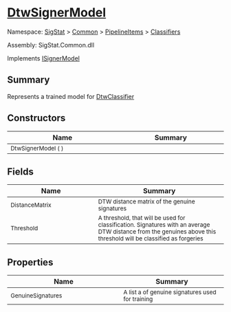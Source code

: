 # [DtwSignerModel](./DtwSignerModel.md)

Namespace: [SigStat]() > [Common](./../../README.md) > [PipelineItems]() > [Classifiers](./README.md)

Assembly: SigStat.Common.dll

Implements [ISignerModel](./../../Pipeline/ISignerModel.md)

## Summary
Represents a trained model for [DtwClassifier](https://github.com/hargitomi97/sigstat/blob/master/docs/md/SigStat/Common/PipelineItems/Classifiers/DtwClassifier.md)

## Constructors

| Name<a href="#"><img width=475></a> | Summary<a href="#"><img width=475></a> | 
| --- | --- | 
| <sub>DtwSignerModel (  )</sub>| <sub></sub>| <br>


## Fields

| Name<a href="#"><img width=475></a> | Summary<a href="#"><img width=475></a> | 
| --- | --- | 
| <sub>DistanceMatrix</sub>| <sub>DTW distance matrix of the genuine signatures</sub>| <br>
| <sub>Threshold</sub>| <sub>A threshold, that will be used for classification. Signatures with  an average DTW distance from the genuines above this threshold will  be classified as forgeries</sub>| <br>


## Properties

| Name<a href="#"><img width=475></a> | Summary<a href="#"><img width=475></a> | 
| --- | --- | 
| <sub>GenuineSignatures</sub>| <sub>A list a of genuine signatures used for training</sub>| <br>


